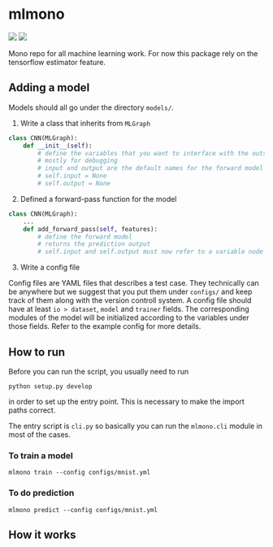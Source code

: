 # mlmono
![](https://travis-ci.com/PhDSelfHelp/mlmono.svg?branch=master)
[![](https://codecov.io/gh/PhDSelfHelp/mlmono/branch/master/graph/badge.svg)](https://codecov.io/gh/PhDSelfHelp/mlmono)

Mono repo for all machine learning work.
For now this package rely on the tensorflow estimator feature.

## Adding a model

Models should all go under the directory `models/`.

1. Write a class that inherits from `MLGraph`
```python
class CNN(MLGraph):
    def __init__(self):
        # define the variables that you want to interface with the outside
        # mostly for debugging
        # input and output are the default names for the forward model as defined in `MLGraph`
        # self.input = None
        # self.output = None
```
2. Defined a forward-pass function for the model
```python
class CNN(MLGraph):
    ...
    def add_forward_pass(self, features):
        # define the forward model
        # returns the prediction output
        # self.input and self.output must now refer to a variable node
```

3. Write a config file

Config files are YAML files that describes a test case.
They technically can be anywhere but we suggest that you put them under `configs/` and keep track of them along with the version controll system.
A config file should have at least `io > dataset`, `model` and `trainer` fields.
The corresponding modules of the model will be initialized according to the variables under those fields.
Refer to the example config for more details.

## How to run

Before you can run the script, you usually need to run
```
python setup.py develop
```
in order to set up the entry point.
This is necessary to make the import paths correct.

The entry script is `cli.py` so basically you can run the `mlmono.cli` module in most of the cases.

### To train a model

```
mlmono train --config configs/mnist.yml
```

### To do prediction

```
mlmono predict --config configs/mnist.yml
```

## How it works

